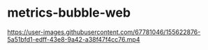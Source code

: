 # metrics-bubble-web


https://user-images.githubusercontent.com/67781046/155622876-5a51bfd1-edff-43e8-9a42-a38f47f4cc76.mp4

